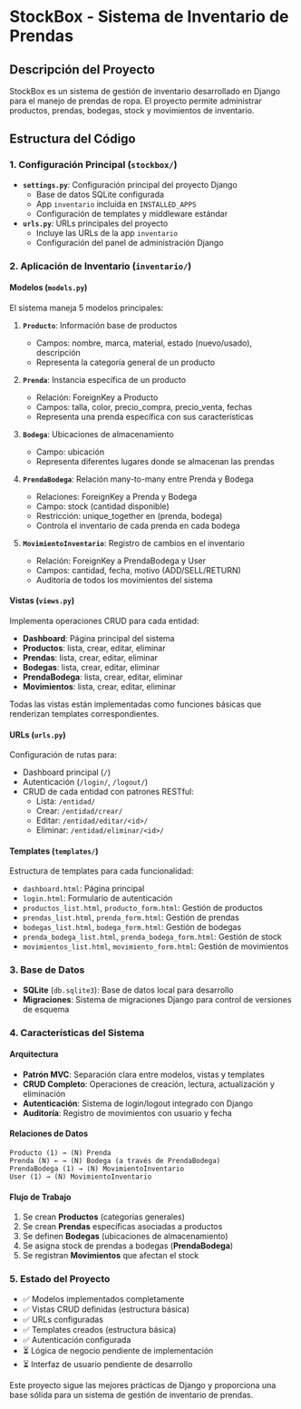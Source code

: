 # StockBox - Sistema de Inventario de Prendas

## Descripción del Proyecto
StockBox es un sistema de gestión de inventario desarrollado en Django para el manejo de prendas de ropa. El proyecto permite administrar productos, prendas, bodegas, stock y movimientos de inventario.

## Estructura del Código

### 1. Configuración Principal (`stockbox/`)
- **`settings.py`**: Configuración principal del proyecto Django
  - Base de datos SQLite configurada
  - App `inventario` incluida en `INSTALLED_APPS`
  - Configuración de templates y middleware estándar
- **`urls.py`**: URLs principales del proyecto
  - Incluye las URLs de la app `inventario`
  - Configuración del panel de administración Django

### 2. Aplicación de Inventario (`inventario/`)

#### Modelos (`models.py`)
El sistema maneja 5 modelos principales:

1. **`Producto`**: Información base de productos
   - Campos: nombre, marca, material, estado (nuevo/usado), descripción
   - Representa la categoría general de un producto

2. **`Prenda`**: Instancia específica de un producto
   - Relación: ForeignKey a Producto
   - Campos: talla, color, precio_compra, precio_venta, fechas
   - Representa una prenda específica con sus características

3. **`Bodega`**: Ubicaciones de almacenamiento
   - Campo: ubicación
   - Representa diferentes lugares donde se almacenan las prendas

4. **`PrendaBodega`**: Relación many-to-many entre Prenda y Bodega
   - Relaciones: ForeignKey a Prenda y Bodega
   - Campo: stock (cantidad disponible)
   - Restricción: unique_together en (prenda, bodega)
   - Controla el inventario de cada prenda en cada bodega

5. **`MovimientoInventario`**: Registro de cambios en el inventario
   - Relación: ForeignKey a PrendaBodega y User
   - Campos: cantidad, fecha, motivo (ADD/SELL/RETURN)
   - Auditoría de todos los movimientos del sistema

#### Vistas (`views.py`)
Implementa operaciones CRUD para cada entidad:
- **Dashboard**: Página principal del sistema
- **Productos**: lista, crear, editar, eliminar
- **Prendas**: lista, crear, editar, eliminar  
- **Bodegas**: lista, crear, editar, eliminar
- **PrendaBodega**: lista, crear, editar, eliminar
- **Movimientos**: lista, crear, editar, eliminar

Todas las vistas están implementadas como funciones básicas que renderizan templates correspondientes.

#### URLs (`urls.py`)
Configuración de rutas para:
- Dashboard principal (`/`)
- Autenticación (`/login/`, `/logout/`)
- CRUD de cada entidad con patrones RESTful:
  - Lista: `/entidad/`
  - Crear: `/entidad/crear/`
  - Editar: `/entidad/editar/<id>/`
  - Eliminar: `/entidad/eliminar/<id>/`

#### Templates (`templates/`)
Estructura de templates para cada funcionalidad:
- `dashboard.html`: Página principal
- `login.html`: Formulario de autenticación
- `productos_list.html`, `producto_form.html`: Gestión de productos
- `prendas_list.html`, `prenda_form.html`: Gestión de prendas
- `bodegas_list.html`, `bodega_form.html`: Gestión de bodegas
- `prenda_bodega_list.html`, `prenda_bodega_form.html`: Gestión de stock
- `movimientos_list.html`, `movimiento_form.html`: Gestión de movimientos

### 3. Base de Datos
- **SQLite** (`db.sqlite3`): Base de datos local para desarrollo
- **Migraciones**: Sistema de migraciones Django para control de versiones de esquema

### 4. Características del Sistema

#### Arquitectura
- **Patrón MVC**: Separación clara entre modelos, vistas y templates
- **CRUD Completo**: Operaciones de creación, lectura, actualización y eliminación
- **Autenticación**: Sistema de login/logout integrado con Django
- **Auditoría**: Registro de movimientos con usuario y fecha

#### Relaciones de Datos
```
Producto (1) → (N) Prenda
Prenda (N) ← → (N) Bodega (a través de PrendaBodega)
PrendaBodega (1) → (N) MovimientoInventario
User (1) → (N) MovimientoInventario
```

#### Flujo de Trabajo
1. Se crean **Productos** (categorías generales)
2. Se crean **Prendas** específicas asociadas a productos
3. Se definen **Bodegas** (ubicaciones de almacenamiento)
4. Se asigna stock de prendas a bodegas (**PrendaBodega**)
5. Se registran **Movimientos** que afectan el stock

### 5. Estado del Proyecto
- ✅ Modelos implementados completamente
- ✅ Vistas CRUD definidas (estructura básica)
- ✅ URLs configuradas
- ✅ Templates creados (estructura básica)
- ✅ Autenticación configurada
- ⏳ Lógica de negocio pendiente de implementación
- ⏳ Interfaz de usuario pendiente de desarrollo

Este proyecto sigue las mejores prácticas de Django y proporciona una base sólida para un sistema de gestión de inventario de prendas.
